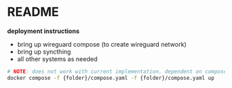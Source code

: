 # README

**deployment instructions**

- bring up wireguard compose (to create wireguard network)
- bring up syncthing
- all other systems as needed

```bash
# NOTE: does not work with current implementation. dependent on compose execution location.
docker compose -f {folder}/compose.yaml -f {folder}/compose.yaml up
```